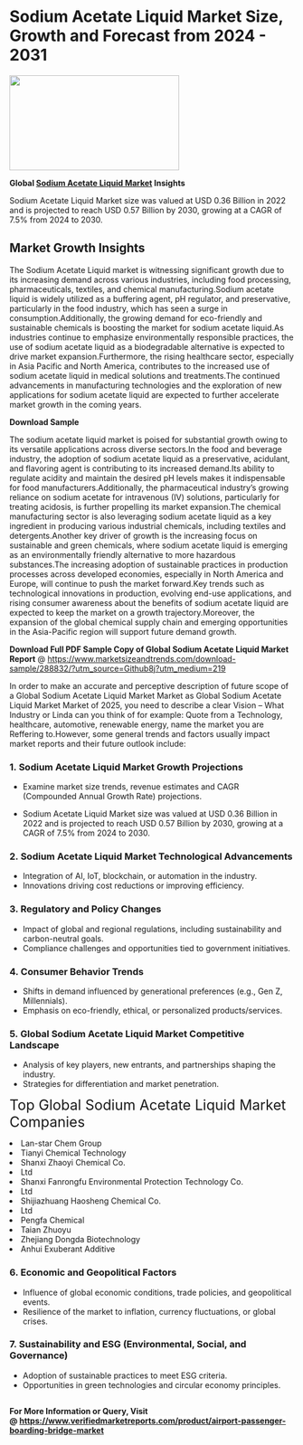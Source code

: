<H1>Sodium Acetate Liquid Market Size, Growth and Forecast from 2024 - 2031</H1><img class="aligncenter size-medium wp-image-584254" src="https://thirdeyenews.in/wp-content/uploads/2024/09/Global-Market-Research-300x168.jpeg" alt="" width="300" height="168" /><p><strong>Global&nbsp;<a href="https://www.marketsizeandtrends.com/download-sample/288832/?utm_source=Github8j?utm_medium=219">Sodium Acetate Liquid Market</a> Insights</strong></p><p>Sodium Acetate Liquid Market size was valued at USD 0.36 Billion in 2022 and is projected to reach USD 0.57 Billion by 2030, growing at a CAGR of 7.5% from 2024 to 2030.</p><p><h2>Market Growth Insights</h2> <p>The Sodium Acetate Liquid market is witnessing significant growth due to its increasing demand across various industries, including food processing, pharmaceuticals, textiles, and chemical manufacturing.Sodium acetate liquid is widely utilized as a buffering agent, pH regulator, and preservative, particularly in the food industry, which has seen a surge in consumption.Additionally, the growing demand for eco-friendly and sustainable chemicals is boosting the market for sodium acetate liquid.As industries continue to emphasize environmentally responsible practices, the use of sodium acetate liquid as a biodegradable alternative is expected to drive market expansion.Furthermore, the rising healthcare sector, especially in Asia Pacific and North America, contributes to the increased use of sodium acetate liquid in medical solutions and treatments.The continued advancements in manufacturing technologies and the exploration of new applications for sodium acetate liquid are expected to further accelerate market growth in the coming years.</p> <p><strong>Download Sample</strong></p> <p>The sodium acetate liquid market is poised for substantial growth owing to its versatile applications across diverse sectors.In the food and beverage industry, the adoption of sodium acetate liquid as a preservative, acidulant, and flavoring agent is contributing to its increased demand.Its ability to regulate acidity and maintain the desired pH levels makes it indispensable for food manufacturers.Additionally, the pharmaceutical industry’s growing reliance on sodium acetate for intravenous (IV) solutions, particularly for treating acidosis, is further propelling its market expansion.The chemical manufacturing sector is also leveraging sodium acetate liquid as a key ingredient in producing various industrial chemicals, including textiles and detergents.Another key driver of growth is the increasing focus on sustainable and green chemicals, where sodium acetate liquid is emerging as an environmentally friendly alternative to more hazardous substances.The increasing adoption of sustainable practices in production processes across developed economies, especially in North America and Europe, will continue to push the market forward.Key trends such as technological innovations in production, evolving end-use applications, and rising consumer awareness about the benefits of sodium acetate liquid are expected to keep the market on a growth trajectory.Moreover, the expansion of the global chemical supply chain and emerging opportunities in the Asia-Pacific region will support future demand growth.<p><span class=""><strong>Download Full PDF Sample Copy of Global Sodium Acetate Liquid Market Report</strong> @ <a href="https://www.marketsizeandtrends.com/download-sample/288832/?utm_source=Github8j?utm_medium=219" target="_blank">https://www.marketsizeandtrends.com/download-sample/288832/?utm_source=Github8j?utm_medium=219</a></span></p><p>In order to make an accurate and perceptive description of future scope of a Global&nbsp;Sodium Acetate Liquid Market Market as Global&nbsp;Sodium Acetate Liquid Market Market of 2025, you need to describe a clear Vision &ndash; What Industry or Linda can you think of for example: Quote from a Technology, healthcare, automotive, renewable energy, name the market you are Reffering to.However, some general trends and factors usually impact market reports and their future outlook include:</p><h3>1.&nbsp;<strong>Sodium Acetate Liquid Market Growth Projections</strong></h3><ul><li>Examine market size trends, revenue estimates and CAGR (Compounded Annual Growth Rate) projections.</li><li><p>Sodium Acetate Liquid Market size was valued at USD 0.36 Billion in 2022 and is projected to reach USD 0.57 Billion by 2030, growing at a CAGR of 7.5% from 2024 to 2030.</p></li></ul><h3>2.&nbsp;<strong>Sodium Acetate Liquid Market Technological Advancements</strong></h3><ul><li>Integration of AI, IoT, blockchain, or automation in the industry.</li><li>Innovations driving cost reductions or improving efficiency.</li></ul><h3>3.&nbsp;<strong>Regulatory and Policy Changes</strong></h3><ul><li>Impact of global and regional regulations, including sustainability and carbon-neutral goals.</li><li>Compliance challenges and opportunities tied to government initiatives.</li></ul><h3>4.&nbsp;<strong>Consumer Behavior Trends</strong></h3><ul><li>Shifts in demand influenced by generational preferences (e.g., Gen Z, Millennials).</li><li>Emphasis on eco-friendly, ethical, or personalized products/services.</li></ul><h3>5.&nbsp;<strong>Global Sodium Acetate Liquid Market Competitive Landscape</strong></h3><ul><li>Analysis of key players, new entrants, and partnerships shaping the industry.</li><li>Strategies for differentiation and market penetration.</li></ul><p data-pm-slice="1 1 []"><span style="color: inherit; font-family: inherit; font-size: 25px;">Top Global Sodium Acetate Liquid Market Companies</span></p><div class="" data-test-id=""><p><li>Lan-star Chem Group</li><li> Tianyi Chemical Technology</li><li> Shanxi Zhaoyi Chemical Co.</li><li> Ltd</li><li> Shanxi Fanrongfu Environmental Protection Technology Co.</li><li> Ltd</li><li> Shijiazhuang Haosheng Chemical Co.</li><li> Ltd</li><li> Pengfa Chemical</li><li> Taian Zhuoyu</li><li> Zhejiang Dongda Biotechnology</li><li> Anhui Exuberant Additive</li></p></div><h3>6.&nbsp;<strong>Economic and Geopolitical Factors</strong></h3><ul><li>Influence of global economic conditions, trade policies, and geopolitical events.</li><li>Resilience of the market to inflation, currency fluctuations, or global crises.</li></ul><h3>7.&nbsp;<strong>Sustainability and ESG (Environmental, Social, and Governance)</strong></h3><ul><li>Adoption of sustainable practices to meet ESG criteria.</li><li>Opportunities in green technologies and circular economy principles.</li></ul><h2><strong style="font-size: 14px;">For More Information or Query, Visit @&nbsp;</strong><a style="background-color: #ffffff; font-size: 14px;" href="https://www.marketsizeandtrends.com/report/sodium-acetate-liquid-market/" target="_blank">https://www.verifiedmarketreports.com/product/airport-passenger-boarding-bridge-market</a></h2>
